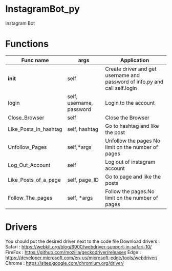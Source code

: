 # InstagramBot_py
Instagram Bot 

# Functions
|Func name | args | Application | 
| -------- | ---- | ----------- | 
| __init__ | self | Create driver and get username and password of info.py and call self.login| 
| login | self, username, password | Login to the account | 
| Close_Browser | self | Close the Browser | 
| Like_Posts_in_hashtag | self, hashtag | Go to hashtag and like the post
| Unfollow_Pages | self,*args | Unfollow the pages No limit on the number of pages |
| Log_Out_Account | self | Log out of instagram account | 
| Like_Posts_of_a_page | self, page_ID | Go to page and like the posts 
| Follow_The_pages | self, *args | Follow the pages.No limit on the number of pages|




# Drivers
You should put the desired driver next to the code file
Download drivers : 
Safari : https://webkit.org/blog/6900/webdriver-support-in-safari-10/
FireFox : https://github.com/mozilla/geckodriver/releases
Edge :	https://developer.microsoft.com/en-us/microsoft-edge/tools/webdriver/
Chrome : https://sites.google.com/chromium.org/driver/
